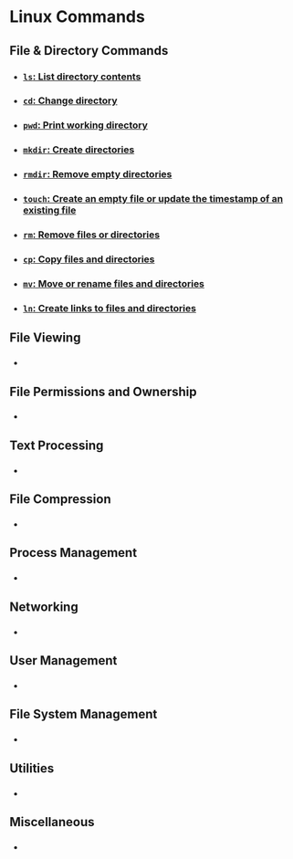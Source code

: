 # Linux Commands

## File & Directory Commands

- ### [`ls`: List directory contents](Detailed-Commands/ls-command-guide.md)

- ### [`cd`: Change directory](Detailed-Commands/cd-command-guide.md)

- ### [`pwd`: Print working directory](Detailed-Commands/pwd-command-guide.md)

- ### [`mkdir`: Create directories](Detailed-Commands/mkdir-command-guide.md)

- ### [`rmdir`: Remove empty directories](Detailed-Commands/rmdir-command-guide.md)

- ### [`touch`: Create an empty file or update the timestamp of an existing file](Detailed-Commands/touch-command-guide.md)

- ### [`rm`: Remove files or directories](Detailed-Commands/rm-command-guide.md)

- ### [`cp`: Copy files and directories](Detailed-Commands/cp-command-guide.md)

- ### [`mv`: Move or rename files and directories](Detailed-Commands/mv-command-guide.md)

- ### [`ln`: Create links to files and directories](Detailed-Commands/ln-command-guide.md)

## File Viewing

- ###

## File Permissions and Ownership

- ###

## Text Processing

- ###

## File Compression

- ###

## Process Management

- ###

## Networking 

- ###

## User Management

- ###

## File System Management

- ### 

## Utilities

- ###

## Miscellaneous

- ###


